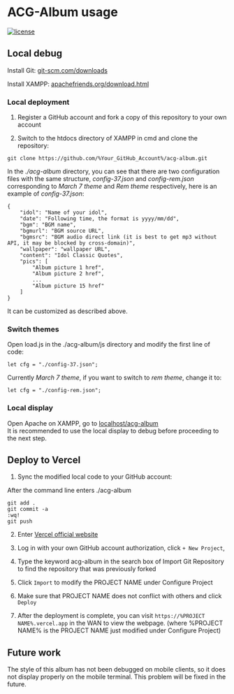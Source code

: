 # ACG-Album usage

[![license](https://img.shields.io/github/license/george-chou/acg-album.svg)](https://github.com/george-chou/acg-album/blob/master/LICENSE)

## Local debug

Install Git: <a href="https://git-scm.com/downloads" target="_blank">git-scm.com/downloads</a>

Install XAMPP: <a href="https://www.apachefriends.org/download.html" target="_blank">apachefriends.org/download.html</a>

### Local deployment

1. Register a GitHub account and fork a copy of this repository to your own account

2. Switch to the htdocs directory of XAMPP in cmd and clone the repository:
```
git clone https://github.com/%Your_GitHub_Account%/acg-album.git
```

In the _./acg-album_ directory, you can see that there are two configuration files with the same structure, _config-37.json_ and _config-rem.json_ corresponding to *March 7 theme* and *Rem theme* respectively, here is an example of _config-37.json_:

```
{
    "idol": "Name of your idol",
    "date": "Following time, the format is yyyy/mm/dd",
    "bgm": "BGM name",
    "bgmurl": "BGM source URL",
    "bgmsrc": "BGM audio direct link (it is best to get mp3 without API, it may be blocked by cross-domain)",
    "wallpaper": "wallpaper URL",
    "content": "Idol Classic Quotes",
    "pics": [
        "Album picture 1 href",
        "Album picture 2 href",
        ...
        "Album picture 15 href"
    ]
}
```

It can be customized as described above.

### Switch themes
Open load.js in the ./acg-album/js directory and modify the first line of code:
```
let cfg = "./config-37.json";
```
Currently *March 7 theme*, if you want to switch to *rem theme*, change it to:
```
let cfg = "./config-rem.json";
```

### Local display
Open Apache on XAMPP, go to <a href="http://localhost/acg-album" target="_blank">localhost/acg-album</a>
<br>
It is recommended to use the local display to debug before proceeding to the next step.

## Deploy to Vercel
1. Sync the modified local code to your GitHub account:

After the command line enters ./acg-album
```
git add .
git commit -a
:wq!
git push
```

2. Enter <a href="https://vercel.com/login" target="_blank">Vercel official website</a>

3. Log in with your own GitHub account authorization, click `+ New Project`,

4. Type the keyword acg-album in the search box of Import Git Repository to find the repository that was previously forked

5. Click `Import` to modify the PROJECT NAME under Configure Project

6. Make sure that PROJECT NAME does not conflict with others and click `Deploy`

7. After the deployment is complete, you can visit `https://%PROJECT NAME%.vercel.app` in the WAN to view the webpage. (where %PROJECT NAME% is the PROJECT NAME just modified under Configure Project)

## Future work
The style of this album has not been debugged on mobile clients, so it does not display properly on the mobile terminal. This problem will be fixed in the future.